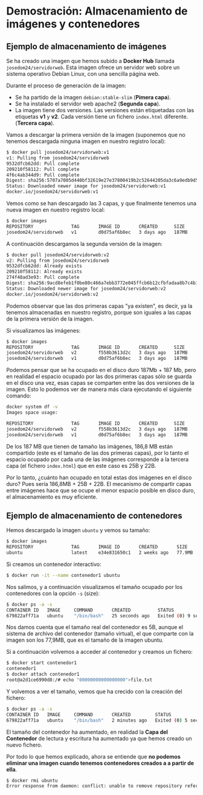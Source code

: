 # Demostración: Almacenamiento de imágenes y contenedores

## Ejemplo de almacenamiento de imágenes

Se ha creado una imagen que hemos subido a **Docker Hub** llamada `josedom24/servidorweb`. Esta imagen ofrece un servidor web sobre un sistema operativo Debian Linux, con una sencilla página web.

Durante el proceso de generación de la imagen:

* Se ha partido de la imagen `debian:stable-slim` (**Pimera capa**).
* Se ha instalado el servidor web apache2 (**Segunda capa**).
* La imagen tiene dos versiones. Las versiones están etiquetadas con las etiquetas **v1** y **v2**. Cada versión tiene un fichero `index.html` diferente. (**Tercera capa**).

Vamos a descargar la primera versión de la imagen (suponemos que no tenemos descargada ninguna imagen en nuestro registro local):

```bash
$ docker pull josedom24/servidorweb:v1
v1: Pulling from josedom24/servidorweb
9532dfcb62dd: Pull complete 
209210f58112: Pull complete 
4f6c4ab344d9: Pull complete 
Digest: sha256:5707a7005d440bf32619e27e37800419b2c52644205da3c6a9edb9d55b8c51de
Status: Downloaded newer image for josedom24/servidorweb:v1
docker.io/josedom24/servidorweb:v1
```
Vemos como se han descargado las 3 capas, y que finalmente tenemos una nueva imagen en nuestro registro local:

```bash
$ docker images
REPOSITORY              TAG       IMAGE ID       CREATED      SIZE
josedom24/servidorweb   v1        d0d75af6b8ec   3 days ago   187MB
```

A continuación descargamos la segunda versión de la imagen:

```bash
$ docker pull josedom24/servidorweb:v2
v2: Pulling from josedom24/servidorweb
9532dfcb62dd: Already exists 
209210f58112: Already exists 
274f48ad3e93: Pull complete 
Digest: sha256:9acd8efeb1f0be80c466a7ebb3772e045ffcb6b12cfbfadaa8b7c4b110bd83ea
Status: Downloaded newer image for josedom24/servidorweb:v2
docker.io/josedom24/servidorweb:v2
```

Podemos observar que las dos primeras capas "ya existen", es decir, ya la tenemos almacenadas en nuestro registro, porque son iguales a las capas de la primera versión de la imagen.

Si visualizamos las imágenes:

```bash
$ docker images
REPOSITORY              TAG       IMAGE ID       CREATED      SIZE
josedom24/servidorweb   v2        f558b3613d2c   3 days ago   187MB
josedom24/servidorweb   v1        d0d75af6b8ec   3 days ago   187MB
```

Podemos pensar que se ha ocupado en el disco duro 187Mb + 187 Mb, pero en realidad el espacio ocupado por las dos primeras capas sólo se guarda en el disco una vez, esas capas se comparten entre las dos versiones de la imagen. Esto lo podemos ver de manera más clara ejecutando el siguiente comando:

```bash
docker system df -v
Images space usage:

REPOSITORY              TAG       IMAGE ID       CREATED      SIZE      SHARED SIZE   UNIQUE SIZE   CONTAINERS
josedom24/servidorweb   v2        f558b3613d2c   3 days ago   187MB     186.8MB       25B           0
josedom24/servidorweb   v1        d0d75af6b8ec   3 days ago   187MB     186.8MB       22B           0
```

De los 187 MB que tienen de tamaño las imágenes, 186,8 MB están compartido (este es el tamaño de las dos primeras capas), por lo tanto el espacio ocupado por cada una de las imágenes corresponde a la tercera capa (el fichero `index.html`) que en este caso es 25B  y 22B.

Por lo tanto, ¿cuánto han ocupado en total estas dos imágenes en el disco duro? Pues sería 186,8MB + 25B + 22B.
El mecanismo de compartir capas entre imágenes hace que se ocupe el menor espacio posible en disco duro, el almacenamiento es muy eficiente.

## Ejemplo de almacenamiento de contenedores

Hemos descargado la imagen `ubuntu` y vemos su tamaño:

```bash
$ docker images
REPOSITORY              TAG       IMAGE ID       CREATED       SIZE
ubuntu                  latest    e34e831650c1   2 weeks ago   77.9MB
```

Si creamos un contenedor interactivo:

```bash
$ docker run -it --name contenedor1 ubuntu
```

Nos salimos, y a continuación visualizamos el tamaño ocupado por los contenedores con la opción `-s` (size):

```bash
$ docker ps -a -s
CONTAINER ID   IMAGE     COMMAND       CREATED          STATUS                     PORTS     NAMES         SIZE
679822aff71a   ubuntu    "/bin/bash"   25 seconds ago   Exited (0) 9 seconds ago             contenedor1   5B (virtual 77.9MB)
```

Nos damos cuenta que el tamaño real del contenedor es 5B, aunque el sistema de archivo del contenedor (tamaño virtual), el que comparte con la imagen son los 77,9MB, que es el tamaño de la imagen ubuntu.

Si a continuación volvemos a acceder al contenedor y creamos un fichero:

```bash
$ docker start contenedor1
contenedor1
$ docker attach contenedor1
root@a2d1ce6990d8:/# echo "00000000000000000">file.txt
```

Y volvemos a ver el tamaño, vemos que ha crecido con la creación del fichero:

```bash
$ docker ps -a -s
CONTAINER ID   IMAGE     COMMAND       CREATED         STATUS                     PORTS     NAMES         SIZE
679822aff71a   ubuntu    "/bin/bash"   2 minutes ago   Exited (0) 5 seconds ago             contenedor1   62B (virtual 77.9MB)
```

El tamaño del contenedor ha aumentado, en realidad la **Capa del Contenedor** de lectura y escritura ha aumentado ya que hemos creado un nuevo fichero.

Por todo lo que hemos explicado, ahora se entiende  que **no podemos eliminar una imagen cuando tenemos contenedores creados a a partir de ella**.

```bash
$ docker rmi ubuntu
Error response from daemon: conflict: unable to remove repository reference "ubuntu" (must force) - container 679822aff71a is using its referenced image e34e831650c1
```

